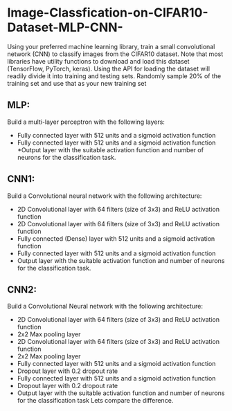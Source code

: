 # Image-Classfication-on-CIFAR10-Dataset-MLP-CNN-
Using your preferred machine learning library, train a small convolutional network (CNN) to classify images
from the CIFAR10 dataset. Note that most libraries have utility functions to download and load this dataset
(TensorFlow, PyTorch, keras).
Using the API for loading the dataset will readily divide it into training and testing sets. Randomly sample 20%
of the training set and use that as your new training set

## MLP:
Build a multi-layer perceptron with the following layers:
* Fully connected layer with 512 units and a sigmoid activation function
* Fully connected layer with 512 units and a sigmoid activation function
*Output layer with the suitable activation function and number of neurons for the classification
  task.

## CNN1:
Build a Convolutional neural network with the following architecture:
* 2D Convolutional layer with 64 filters (size of 3x3) and ReLU activation function
* 2D Convolutional layer with 64 filters (size of 3x3) and ReLU activation function
* Fully connected (Dense) layer with 512 units and a sigmoid activation function
* Fully connected layer with 512 units and a sigmoid activation function
* Output layer with the suitable activation function and number of neurons for the classification
task.

## CNN2:
Build a Convolutional Neural network with the following architecture:
* 2D Convolutional layer with 64 filters (size of 3x3) and ReLU activation function
* 2x2 Max pooling layer
* 2D Convolutional layer with 64 filters (size of 3x3) and ReLU activation function
* 2x2 Max pooling layer
* Fully connected layer with 512 units and a sigmoid activation function
* Dropout layer with 0.2 dropout rate
* Fully connected layer with 512 units and a sigmoid activation function
* Dropout layer with 0.2 dropout rate
* Output layer with the suitable activation function and number of neurons for the classification
task
Lets compare the difference.
